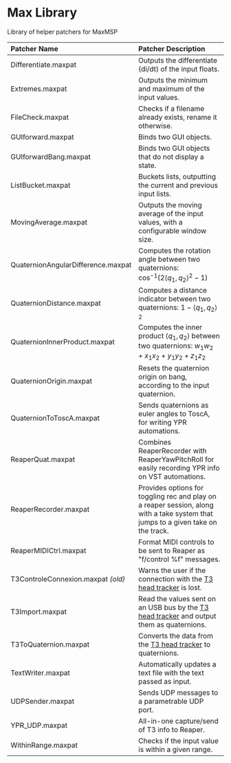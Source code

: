# Max Library

 Library of helper patchers for MaxMSP

|  Patcher Name | Patcher Description  |
| :------------ | :------------ |
| Differentiate.maxpat  | Outputs the differentiate (di/dt) of the input floats.  |
| Extremes.maxpat  | Outputs the minimum and maximum of the input values.  |
| FileCheck.maxpat  | Checks if a filename already exists, rename it otherwise.  |
| GUIforward.maxpat  | Binds two GUI objects.  |
| GUIforwardBang.maxpat  | Binds two GUI objects that do not display a state.  |
| ListBucket.maxpat  | Buckets lists, outputting the current and previous input lists.  |
| MovingAverage.maxpat  |  Outputs the moving average of the input values, with a configurable window size. |
| QuaternionAngularDifference.maxpat   | Computes the rotation angle between two quaternions: $\cos^{-1}(2\left \langle  q_1,q_2 \right \rangle^2 - 1)$|
| QuaternionDistance.maxpat  | Computes a distance indicator between two quaternions:  $1 - \left \langle q_1,q_2 \right \rangle ^2$  |
| QuaternionInnerProduct.maxpat  | Computes the inner product $\left \langle  q_1,q_2 \right \rangle$ between two quaternions: $w_1w_2 + x_1x_2 + y_1y_2 + z_1z_2$  |
| QuaternionOrigin.maxpat  |  Resets the quaternion origin on bang, according to the input quaternion. |
| QuaternionToToscA.maxpat  |  Sends quaternions as euler angles to ToscA, for writing YPR automations. |
| ReaperQuat.maxpat|  Combines ReaperRecorder with ReaperYawPitchRoll for easily recording YPR info on VST automations.  |
| ReaperRecorder.maxpat|  Provides options for toggling rec and play on a reaper session, along with a take system that jumps to a given take on the track.  |
| ReaperMIDICtrl.maxpat |  Format MIDI controls to be sent to Reaper as "f/control %f" messages. |
| T3ControleConnexion.maxpat *(old)* |  Warns the user if the connection with the [T3 head tracker](http://feichter-audio.com/produits/diffusion/t3/ "T3 head tracker") is lost.  |
| T3Import.maxpat   | Read the values sent on an USB bus by the [T3 head tracker](http://feichter-audio.com/produits/diffusion/t3/ "T3 head tracker") and output them as quaternions. |
| T3ToQuaternion.maxpat  |  Converts the data from the [T3 head tracker](http://feichter-audio.com/produits/diffusion/t3/ "T3 head tracker") to quaternions. |
| TextWriter.maxpat  |  Automatically updates a text file with the text passed as input. |
| UDPSender.maxpat  |  Sends UDP messages to a parametrable UDP port. |
| YPR_UDP.maxpat  |  All-in-one capture/send of T3 info to Reaper. |
| WithinRange.maxpat  |  Checks if the input value is within a given range. |
